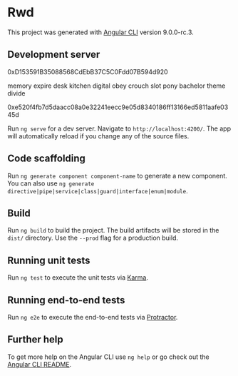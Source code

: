 # Rwd

This project was generated with [Angular CLI](https://github.com/angular/angular-cli) version 9.0.0-rc.3.

## Development server
0xD153591B35088568CdEbB37C5C0Fdd07B594d920

memory expire desk kitchen digital obey crouch slot pony bachelor theme divide

0xe520f4fb7d5daacc08a0e32241eecc9e05d8340186ff13166ed5811aafe0345d

Run `ng serve` for a dev server. Navigate to `http://localhost:4200/`. The app will automatically reload if you change any of the source files.

## Code scaffolding

Run `ng generate component component-name` to generate a new component. You can also use `ng generate directive|pipe|service|class|guard|interface|enum|module`.

## Build

Run `ng build` to build the project. The build artifacts will be stored in the `dist/` directory. Use the `--prod` flag for a production build.

## Running unit tests

Run `ng test` to execute the unit tests via [Karma](https://karma-runner.github.io).

## Running end-to-end tests

Run `ng e2e` to execute the end-to-end tests via [Protractor](http://www.protractortest.org/).

## Further help

To get more help on the Angular CLI use `ng help` or go check out the [Angular CLI README](https://github.com/angular/angular-cli/blob/master/README.md).
